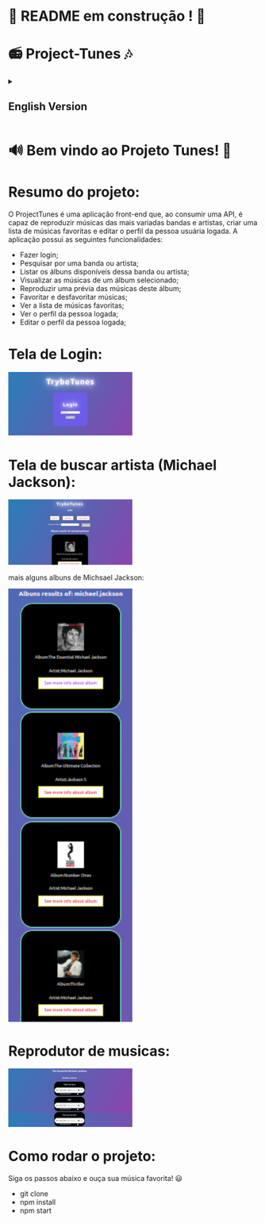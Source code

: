 # :construction: README em construção ! :construction:
# 📻 Project-Tunes 🎶

<details>
<summary><h2>English Version</h2></summary>

<h1>🔊 Welcome to Project Tunes! 🎵</h1>

<p>This project is a front-end application that consumes an API of musics. The user will chose an artist, and the app will show and being able to reproduce some musics of that singer or band. It's also possible to create a favorite musicas list and edit the user's profile.</p>

Project feature list:

  - Login;
  - Search for a band or artist;
  - List the available albums of that band or artist;
  - View the songs of a selected album;
  - Play a preview of the songs on this album;
  - Favorite and unfavorite songs;
  - View the list of favorite songs;
  - View the profile of the person logged in;
  - Edit the profile of the person logged in.

# Login Screen:

<img src='./images/login.png' alt='loginImage' width='250'/>

# Search for an artist (Michael Jackson) screen:

<img src='./images/search.png' alt='searchImage' width='250'/>
</br>
<p>Some more Michael's albuns:</p>
<img src='./images/michaelAlbuns.png' alt='michaelAlbunsImage' width='250'/>

# Music Player:

<img src='./images/musicPlayer.png' alt='musicPlayerImage' width='250'/>

# How to run:

<p>Follow the steps below and listen to your favorite music! 😃</p>

- git clone
- npm install
- npm start

</details>

<h1>🔊 Bem vindo ao Projeto Tunes! 🎵</h1>

# Resumo do projeto:

<p>O ProjectTunes é uma aplicação front-end que, ao consumir uma API, é capaz de reproduzir músicas das mais variadas bandas e artistas, criar uma lista de músicas favoritas e editar o perfil da pessoa usuária logada. A aplicação possui as seguintes funcionalidades:</p>

  - Fazer login;
  - Pesquisar por uma banda ou artista;
  - Listar os álbuns disponíveis dessa banda ou artista;
  - Visualizar as músicas de um álbum selecionado;
  - Reproduzir uma prévia das músicas deste álbum;
  - Favoritar e desfavoritar músicas;
  - Ver a lista de músicas favoritas;
  - Ver o perfil da pessoa logada;
  - Editar o perfil da pessoa logada;
# Tela de Login:

<img src='./images/login.png' alt='loginImage' width='250'/>

# Tela de buscar artista (Michael Jackson):

<img src='./images/search.png' alt='searchImage' width='250'/>
</br>
<p>mais alguns albuns de Michsael Jackson:</p>
<img src='./images/michaelAlbuns.png' alt='michaelAlbunsImage' width='250'/>

# Reprodutor de musicas:

<img src='./images/musicPlayer.png' alt='musicPlayerImage' width='250'/>

# Como rodar o projeto:

<p>Siga os passos abaixo e ouça sua música favorita! 😃</p>

- git clone
- npm install
- npm start